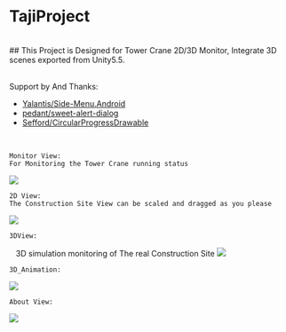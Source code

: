 # TajiProject
<br>
## This Project is Designed for Tower Crane 2D/3D Monitor, Integrate 3D scenes exported from Unity5.5.
<br><br>

Support by And Thanks:<br>

* [Yalantis/Side-Menu.Android](https://github.com/Yalantis/Side-Menu.Android)
* [pedant/sweet-alert-dialog](https://github.com/pedant/sweet-alert-dialog)
* [Sefford/CircularProgressDrawable](https://github.com/Sefford/CircularProgressDrawable)

<br>

    Monitor View:
    For Monitoring the Tower Crane running status
![](https://github.com/uCloudCastle/TajiProject/raw/master/githubImg/monitor.png)

    2D View:
    The Construction Site View can be scaled and dragged as you please
![](https://github.com/uCloudCastle/TajiProject/raw/master/githubImg/2d.png)

    3DView:
    3D simulation monitoring of The real Construction Site
![](https://github.com/uCloudCastle/TajiProject/raw/master/githubImg/3d.png)

    3D_Animation:
![](https://github.com/uCloudCastle/TajiProject/raw/master/githubImg/3d_animation.gif)

    About View:
![](https://github.com/uCloudCastle/TajiProject/raw/master/githubImg/about.png)
